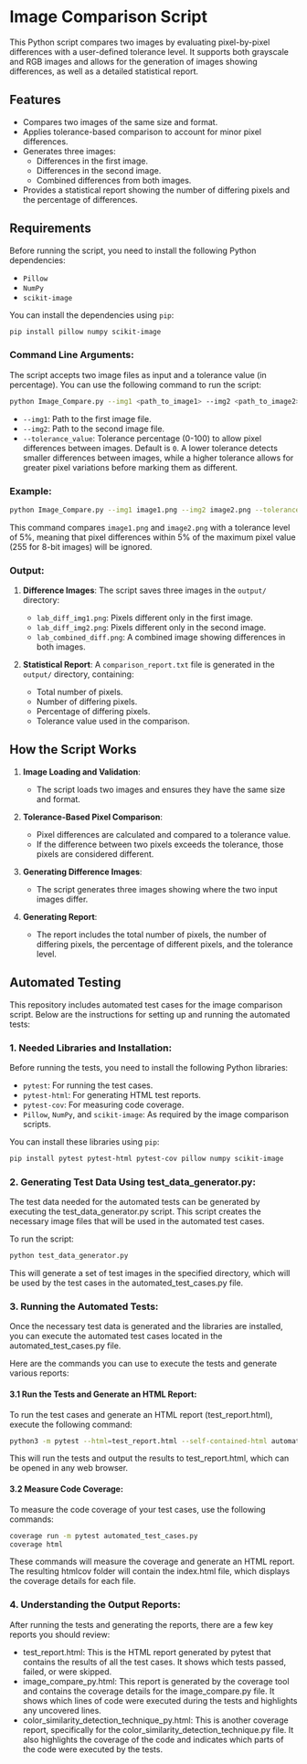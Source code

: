 
# Image Comparison Script

This Python script compares two images by evaluating pixel-by-pixel differences with a user-defined tolerance level. It supports both grayscale and RGB images and allows for the generation of images showing differences, as well as a detailed statistical report.

## Features
- Compares two images of the same size and format.
- Applies tolerance-based comparison to account for minor pixel differences.
- Generates three images: 
  - Differences in the first image.
  - Differences in the second image.
  - Combined differences from both images.
- Provides a statistical report showing the number of differing pixels and the percentage of differences.
  
## Requirements

Before running the script, you need to install the following Python dependencies:

- `Pillow`
- `NumPy`
- `scikit-image`

You can install the dependencies using `pip`:

```bash
pip install pillow numpy scikit-image
```

### Command Line Arguments:

The script accepts two image files as input and a tolerance value (in percentage). You can use the following command to run the script:

```bash
python Image_Compare.py --img1 <path_to_image1> --img2 <path_to_image2> --tolerance_value <tolerance_percentage>
```

- `--img1`: Path to the first image file.
- `--img2`: Path to the second image file.
- `--tolerance_value`: Tolerance percentage (0-100) to allow pixel differences between images. Default is `0`. A lower tolerance detects smaller differences between images, while a higher tolerance allows for greater pixel variations before marking them as different.


### Example:

```bash
python Image_Compare.py --img1 image1.png --img2 image2.png --tolerance_value 5
```

This command compares `image1.png` and `image2.png` with a tolerance level of 5%, meaning that pixel differences within 5% of the maximum pixel value (255 for 8-bit images) will be ignored.

### Output:

1. **Difference Images**: The script saves three images in the `output/` directory:
   - `lab_diff_img1.png`: Pixels different only in the first image.
   - `lab_diff_img2.png`: Pixels different only in the second image.
   - `lab_combined_diff.png`: A combined image showing differences in both images.

2. **Statistical Report**: A `comparison_report.txt` file is generated in the `output/` directory, containing:
   - Total number of pixels.
   - Number of differing pixels.
   - Percentage of differing pixels.
   - Tolerance value used in the comparison.

## How the Script Works

1. **Image Loading and Validation**:
   - The script loads two images and ensures they have the same size and format.
   
2. **Tolerance-Based Pixel Comparison**:
   - Pixel differences are calculated and compared to a tolerance value.
   - If the difference between two pixels exceeds the tolerance, those pixels are considered different.

3. **Generating Difference Images**:
   - The script generates three images showing where the two input images differ.
   
4. **Generating Report**:
   - The report includes the total number of pixels, the number of differing pixels, the percentage of different pixels, and the tolerance level.


## Automated Testing

This repository includes automated test cases for the image comparison script. Below are the instructions for setting up and running the automated tests:

### 1. **Needed Libraries and Installation**:

Before running the tests, you need to install the following Python libraries:

- `pytest`: For running the test cases.
- `pytest-html`: For generating HTML test reports.
- `pytest-cov`: For measuring code coverage.
- `Pillow`, `NumPy`, and `scikit-image`: As required by the image comparison scripts.

You can install these libraries using `pip`:

```bash
pip install pytest pytest-html pytest-cov pillow numpy scikit-image
```

### 2. **Generating Test Data Using test_data_generator.py**:
The test data needed for the automated tests can be generated by executing the test_data_generator.py script. 
This script creates the necessary image files that will be used in the automated test cases.

To run the script:

```bash
python test_data_generator.py
```
This will generate a set of test images in the specified directory, which will be used by the test cases in the automated_test_cases.py file.

### 3. **Running the Automated Tests**:
Once the necessary test data is generated and the libraries are installed, you can execute the automated test cases located in the automated_test_cases.py file.

Here are the commands you can use to execute the tests and generate various reports:

#### 3.1 **Run the Tests and Generate an HTML Report**:
To run the test cases and generate an HTML report (test_report.html), execute the following command:

```bash
python3 -m pytest --html=test_report.html --self-contained-html automated_test_cases.py
```
This will run the tests and output the results to test_report.html, which can be opened in any web browser.

#### 3.2 **Measure Code Coverage**:
To measure the code coverage of your test cases, use the following commands:

```bash
coverage run -m pytest automated_test_cases.py
coverage html
```

These commands will measure the coverage and generate an HTML report. 
The resulting htmlcov folder will contain the index.html file, which displays the coverage details for each file.

### 4. **Understanding the Output Reports**:
After running the tests and generating the reports, there are a few key reports you should review:

- test_report.html: This is the HTML report generated by pytest that contains the results of all the test cases. It shows which tests passed, failed, or were skipped.
- image_compare_py.html: This report is generated by the coverage tool and contains the coverage details for the image_compare.py file. It shows which lines of code were executed during the tests and highlights any uncovered lines.
- color_similarity_detection_technique_py.html: This is another coverage report, specifically for the color_similarity_detection_technique.py file. It also highlights the coverage of the code and indicates which parts of the code were executed by the tests.
